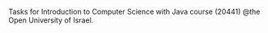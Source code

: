 Tasks for Introduction to Computer Science with Java course (20441) @the Open University of Israel.
